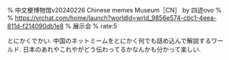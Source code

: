 % 中文梗博物馆v20240226 Chinese memes Museum［CN］ by 四迹ovo
% 
% https://vrchat.com/home/launch?worldId=wrld_9856e574-cbc1-4eea-811d-f214090db1e8
% 展示会
% rate:5

とにかくでかい.
中国のネットミームをとにかく何でも詰め込んで解説するワールド.
日本のあれやこれやがどう伝わってるかなんかも分かって楽しい.

